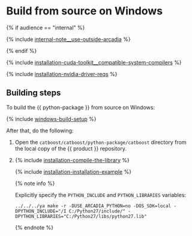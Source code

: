 # Build from source on Windows

{% if audience == "internal" %}

{% include [internal-note__use-outside-arcadia](../yandex_specific/_includes/note__use-outside-arcadia.md) %}

{% endif %}

{% include [installation-cuda-toolkit__compatible-system-compilers](../_includes/work_src/reusage-code-examples/cuda-toolkit__compatible-system-compilers.md) %}

{% include [installation-nvidia-driver-reqs](../_includes/work_src/reusage-code-examples/nvidia-driver-reqs.md) %}

## Building steps

To build the {{ python-package }} from source on Windows:

{% include [windows-build-setup](../_includes/work_src/reusage-installation/windows-build-setup.md) %}

After that, do the following:

1. Open the `catboost/catboost/python-package/catboost` directory from the local copy of the {{ product }} repository.

1. {% include [installation-compile-the-library](../_includes/work_src/reusage-code-examples/compile-the-library.md) %}

    {% include [installation-installation-example](../_includes/work_src/reusage-code-examples/installation-example.md) %}

    {% note info %}

    Explicitly specify the `PYTHON_INCLUDE` and `PYTHON_LIBRARIES` variables:
    ```
    ../../../ya make -r -DUSE_ARCADIA_PYTHON=no -DOS_SDK=local -DPYTHON_INCLUDE="/I C:/Python27/include/" -DPYTHON_LIBRARIES="C:/Python27/libs/python27.lib"
    ```

    {% endnote %}
